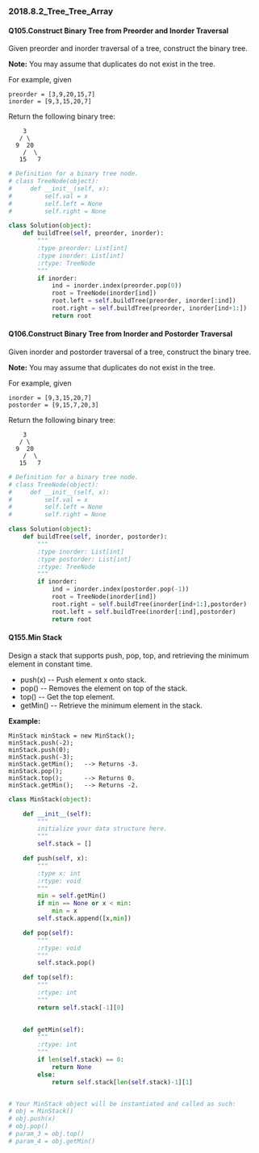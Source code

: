 ### 2018.8.2_Tree_Tree_Array

#### Q105.Construct Binary Tree from Preorder and Inorder Traversal

Given preorder and inorder traversal of a tree, construct the binary tree.

**Note:**
You may assume that duplicates do not exist in the tree.

For example, given

```
preorder = [3,9,20,15,7]
inorder = [9,3,15,20,7]
```

Return the following binary tree:

```
    3
   / \
  9  20
    /  \
   15   7
```

```python
# Definition for a binary tree node.
# class TreeNode(object):
#     def __init__(self, x):
#         self.val = x
#         self.left = None
#         self.right = None

class Solution(object):
    def buildTree(self, preorder, inorder):
        """
        :type preorder: List[int]
        :type inorder: List[int]
        :rtype: TreeNode
        """
        if inorder:
            ind = inorder.index(preorder.pop(0))
            root = TreeNode(inorder[ind])
            root.left = self.buildTree(preorder, inorder[:ind])
            root.right = self.buildTree(preorder, inorder[ind+1:])
            return root
```

#### Q106.Construct Binary Tree from Inorder and Postorder Traversal

Given inorder and postorder traversal of a tree, construct the binary tree.

**Note:**
You may assume that duplicates do not exist in the tree.

For example, given

```
inorder = [9,3,15,20,7]
postorder = [9,15,7,20,3]
```

Return the following binary tree:

```
    3
   / \
  9  20
    /  \
   15   7
```

```python
# Definition for a binary tree node.
# class TreeNode(object):
#     def __init__(self, x):
#         self.val = x
#         self.left = None
#         self.right = None

class Solution(object):
    def buildTree(self, inorder, postorder):
        """
        :type inorder: List[int]
        :type postorder: List[int]
        :rtype: TreeNode
        """
        if inorder:
            ind = inorder.index(postorder.pop(-1))
            root = TreeNode(inorder[ind])
            root.right = self.buildTree(inorder[ind+1:],postorder)
            root.left = self.buildTree(inorder[:ind],postorder)
            return root
```

#### Q155.Min Stack

Design a stack that supports push, pop, top, and retrieving the minimum element in constant time.

- push(x) -- Push element x onto stack.
- pop() -- Removes the element on top of the stack.
- top() -- Get the top element.
- getMin() -- Retrieve the minimum element in the stack.

**Example:**

```
MinStack minStack = new MinStack();
minStack.push(-2);
minStack.push(0);
minStack.push(-3);
minStack.getMin();   --> Returns -3.
minStack.pop();
minStack.top();      --> Returns 0.
minStack.getMin();   --> Returns -2.
```

```python
class MinStack(object):

    def __init__(self):
        """
        initialize your data structure here.
        """
        self.stack = []

    def push(self, x):
        """
        :type x: int
        :rtype: void
        """
        min = self.getMin()
        if min == None or x < min:
            min = x
        self.stack.append([x,min])

    def pop(self):
        """
        :rtype: void
        """
        self.stack.pop()

    def top(self):
        """
        :rtype: int
        """
        return self.stack[-1][0]
        

    def getMin(self):
        """
        :rtype: int
        """
        if len(self.stack) == 0:
            return None
        else:
            return self.stack[len(self.stack)-1][1]


# Your MinStack object will be instantiated and called as such:
# obj = MinStack()
# obj.push(x)
# obj.pop()
# param_3 = obj.top()
# param_4 = obj.getMin()
```


